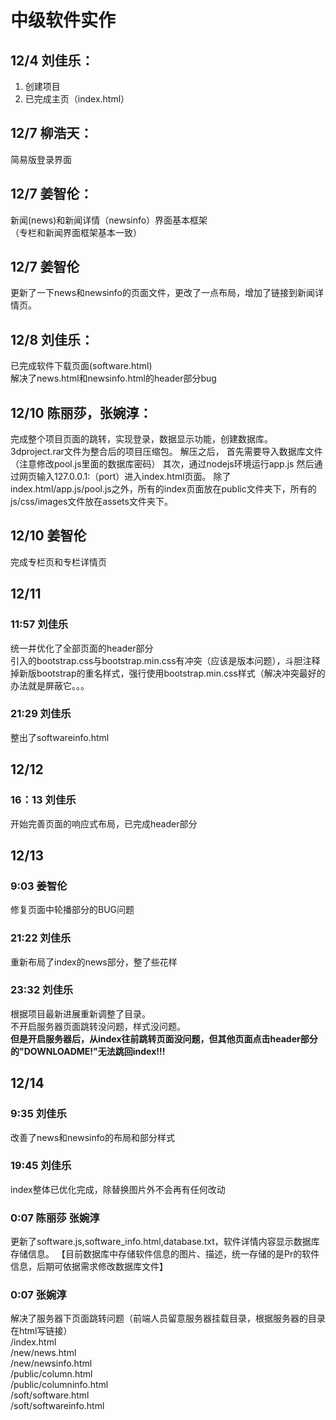 # 中级软件实作

## 12/4 刘佳乐：   
1. 创建项目  
2. 已完成主页（index.html）

## 12/7 柳浩天：  
 简易版登录界面


## 12/7 姜智伦：  
  新闻(news)和新闻详情（newsinfo）界面基本框架  
  （专栏和新闻界面框架基本一致）
  
## 12/7 姜智伦
更新了一下news和newsinfo的页面文件，更改了一点布局，增加了链接到新闻详情页。


## 12/8 刘佳乐：   
已完成软件下载页面(software.html)  
解决了news.html和newsinfo.html的header部分bug

## 12/10 陈丽莎，张婉淳：
完成整个项目页面的跳转，实现登录，数据显示功能，创建数据库。
3dproject.rar文件为整合后的项目压缩包。
解压之后，
首先需要导入数据库文件（注意修改pool.js里面的数据库密码）
其次，通过nodejs环境运行app.js
然后通过网页输入127.0.0.1:（port）进入index.html页面。
除了index.html/app.js/pool.js之外，所有的index页面放在public文件夹下，所有的js/css/images文件放在assets文件夹下。

## 12/10 姜智伦
完成专栏页和专栏详情页

## 12/11 
### 11:57 刘佳乐
统一并优化了全部页面的header部分  
引入的bootstrap.css与bootstrap.min.css有冲突（应该是版本问题），斗胆注释掉新版bootstrap的重名样式，强行使用bootstrap.min.css样式（解决冲突最好的办法就是屏蔽它。。。
### 21:29 刘佳乐  
整出了softwareinfo.html

## 12/12
### 16：13 刘佳乐
开始完善页面的响应式布局，已完成header部分

## 12/13
### 9:03 姜智伦
修复页面中轮播部分的BUG问题  
  
### 21:22 刘佳乐
重新布局了index的news部分，整了些花样

### 23:32 刘佳乐
根据项目最新进展重新调整了目录。  
不开启服务器页面跳转没问题，样式没问题。  
<strong>但是开启服务器后，从index往前跳转页面没问题，但其他页面点击header部分的"DOWNLOADME!"无法跳回index!!!</strong>

## 12/14
### 9:35 刘佳乐
改善了news和newsinfo的布局和部分样式
### 19:45 刘佳乐
index整体已优化完成，除替换图片外不会再有任何改动
### 0:07 陈丽莎 张婉淳
更新了software.js,software_info.html,database.txt，软件详情内容显示数据库存储信息。  【目前数据库中存储软件信息的图片、描述，统一存储的是Pr的软件信息，后期可依据需求修改数据库文件】
### 0:07 张婉淳
解决了服务器下页面跳转问题（前端人员留意服务器挂载目录，根据服务器的目录在html写链接）  
/index.html  
/new/news.html  
/new/newsinfo.html  
/public/column.html  
/public/columninfo.html  
/soft/software.html  
/soft/softwareinfo.html
